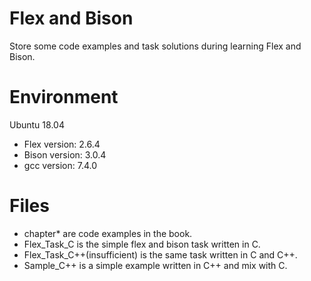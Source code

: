 # Flex and Bison

Store some code examples and task solutions during learning Flex and Bison.

# Environment

Ubuntu 18.04

* Flex version: 2.6.4
* Bison version: 3.0.4
* gcc version: 7.4.0

# Files

- chapter* are code examples in the book.
- Flex_Task_C is the simple flex and bison task written in C.
- Flex_Task_C++(insufficient) is the same task written in C and C++.
- Sample_C++ is a simple example written in C++ and mix with C.

